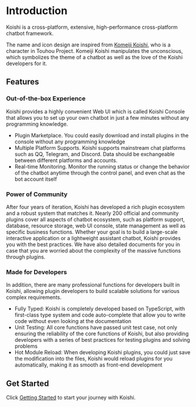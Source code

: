 # Introduction

Koishi is a cross-platform, extensive, high-performance cross-platform chatbot framework.

The name and icon design are inspired from [Komeiji Koishi](https://en.touhouwiki.net/wiki/Koishi_Komeiji), who is a character in Touhou Project. Komeiji Koishi manipulates the unconscious, which symbolizes the theme of a chatbot as well as the love of the Koishi developers for it.

## Features

### Out-of-the-box Experience

Koishi provides a highly convenient Web UI which is called Koishi Console that allows you to set up your own chatbot in just a few minutes without any programming knowledge.

- Plugin Marketplace. You could easily download and install plugins in the console without any programming knowledge
- Multiple Platform Supports. Koishi supports mainstream chat platforms such as QQ, Telegram, and Discord. Data should be exchangeable between different platforms and accounts.
- Real-time Monitoring. Monitor the running status or change the behavior of the chatbot anytime through the control panel, and even chat as the bot account itself

### Power of Community

After four years of iteration, Koishi has developed a rich plugin ecosystem and a robust system that matches it. Nearly 200 official and community plugins cover all aspects of chatbot ecosystem, such as platform support, database, resource storage, web UI console, state management as well as specific business functions. Whether your goal is to build a large-scale interactive application or a lightweight assistant chatbot, Koishi provides you with the best practices. We have also detailed documents for you in case that you are worried about the complexity of the massive functions through plugins.

### Made for Developers

In addition, there are many professional functions for developers built in Koishi, allowing plugin developers to build scalable solutions for various complex requirements.

- Fully Typed: Koishi is completely developed based on TypeScript, with first-class type system and code auto-complete that allow you to write code without even looking at the documentation
- Unit Testing: All core functions have passed unit test case, not only ensuring the reliability of the core functions of Koishi, but also providing developers with a series of best practices for testing plugins and solving problems
- Hot Module Reload: When developing Koishi plugins, you could just save the modification into the files, Koishi would reload plugins for you automatically, making it as smooth as front-end development

## Get Started

Click [Getting Started](./starter/) to start your journey with Koishi.
